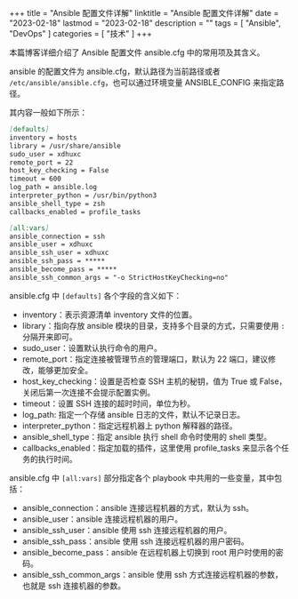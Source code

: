 +++
title = "Ansible 配置文件详解"
linktitle = "Ansible 配置文件详解"
date = "2023-02-18"
lastmod = "2023-02-18"
description = ""
tags = [
    "Ansible",
    "DevOps"
]
categories = [
    "技术"
]
+++

本篇博客详细介绍了 Ansible 配置文件 ansible.cfg 中的常用项及其含义。

<!--more-->

ansible 的配置文件为 ansible.cfg，默认路径为当前路径或者 `/etc/ansible/ansible.cfg`，也可以通过环境变量 ANSIBLE_CONFIG 来指定路径。

其内容一般如下所示：
```markdown
[defaults]
inventory = hosts
library = /usr/share/ansible
sudo_user = xdhuxc
remote_port = 22
host_key_checking = False
timeout = 600
log_path = ansible.log
interpreter_python = /usr/bin/python3
ansible_shell_type = zsh
callbacks_enabled = profile_tasks

[all:vars]
ansible_connection = ssh
ansible_user = xdhuxc
ansible_ssh_user = xdhuxc
ansible_ssh_pass = *****
ansible_become_pass = *****
ansible_ssh_common_args = "-o StrictHostKeyChecking=no"
```

ansible.cfg 中 `[defaults]` 各个字段的含义如下：
* inventory：表示资源清单 inventory 文件的位置。
* library：指向存放 ansible 模块的目录，支持多个目录的方式，只需要使用 `:` 分隔开来即可。
* sudo_user：设置默认执行命令的用户。
* remote_port：指定连接被管理节点的管理端口，默认为 22 端口，建议修改，能够更加安全。
* host_key_checking：设置是否检查 SSH 主机的秘钥，值为 True 或 False，关闭后第一次连接不会提示配置实例。
* timeout：设置 SSH 连接的超时时间，单位为秒。
* log_path: 指定一个存储 ansible 日志的文件，默认不记录日志。
* interpreter_python：指定远程机器上 python 解释器的路径。
* ansible_shell_type：指定 ansible 执行 shell 命令时使用的 shell 类型。
* callbacks_enabled：指定加载的插件，这里使用 profile_tasks 来显示各个任务的执行时间。

ansible.cfg 中 `[all:vars]` 部分指定各个 playbook 中共用的一些变量，其中包括：
* ansible_connection：ansible 连接远程机器的方式，默认为 ssh。
* ansible_user：ansible 连接远程机器的用户。
* ansible_ssh_user：ansible 使用 ssh 连接远程机器的用户。
* ansible_ssh_pass：ansible 使用 ssh 连接远程机器的用户密码。
* ansible_become_pass：ansible 在远程机器上切换到 root 用户时使用的密码。
* ansible_ssh_common_args：ansible 使用 ssh 方式连接远程机器的参数，也就是 ssh 连接机器的参数。